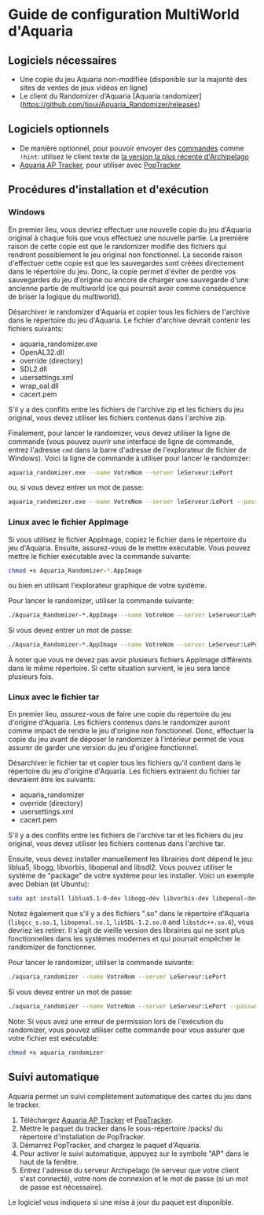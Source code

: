 # Guide de configuration MultiWorld d'Aquaria

## Logiciels nécessaires

- Une copie du jeu Aquaria non-modifiée (disponible sur la majorité des sites de ventes de jeux vidéos en ligne)
- Le client du Randomizer d'Aquaria [Aquaria randomizer]
(https://github.com/tioui/Aquaria_Randomizer/releases)

## Logiciels optionnels

- De manière optionnel, pour pouvoir envoyer des [commandes](/tutorial/Archipelago/commands/en) comme `!hint`: utilisez le client texte de [la version la plus récente d'Archipelago](https://github.com/ArchipelagoMW/Archipelago/releases)
- [Aquaria AP Tracker](https://github.com/palex00/aquaria-ap-tracker/releases/latest), pour utiliser avec [PopTracker](https://github.com/black-sliver/PopTracker/releases/latest)

## Procédures d'installation et d'exécution

### Windows

En premier lieu, vous devriez effectuer une nouvelle copie du jeu d'Aquaria original à chaque fois que vous effectuez une
nouvelle partie. La première raison de cette copie est que le randomizer modifie des fichiers qui rendront possiblement
le jeu original non fonctionnel. La seconde raison d'effectuer cette copie est que les sauvegardes sont créées
directement dans le répertoire du jeu. Donc, la copie permet d'éviter de perdre vos sauvegardes du jeu d'origine ou
encore de charger une sauvegarde d'une ancienne partie de multiworld (ce qui pourrait avoir comme conséquence de briser
la logique du multiworld).

Désarchiver le randomizer d'Aquaria et copier tous les fichiers de l'archive dans le répertoire du jeu d'Aquaria. Le
fichier d'archive devrait contenir les fichiers suivants:
- aquaria_randomizer.exe
- OpenAL32.dll
- override (directory)
- SDL2.dll
- usersettings.xml
- wrap_oal.dll
- cacert.pem

S'il y a des conflits entre les fichiers de l'archive zip et les fichiers du jeu original, vous devez utiliser
les fichiers contenus dans l'archive zip.

Finalement, pour lancer le randomizer, vous devez utiliser la ligne de commande (vous pouvez ouvrir une interface de
ligne de commande, entrez l'adresse `cmd` dans la barre d'adresse de l'explorateur de fichier de Windows). Voici
la ligne de commande à utiliser pour lancer le randomizer:

```bash
aquaria_randomizer.exe --name VotreNom --server leServeur:LePort
```

ou, si vous devez entrer un mot de passe:

```bash
aquaria_randomizer.exe --name VotreNom --server leServeur:LePort --password leMotDePasse
```

### Linux avec le fichier AppImage

Si vous utilisez le fichier AppImage, copiez le fichier dans le répertoire du jeu d'Aquaria. Ensuite, assurez-vous de
le mettre exécutable. Vous pouvez mettre le fichier exécutable avec la commande suivante:

```bash
chmod +x Aquaria_Randomizer-*.AppImage
```

ou bien en utilisant l'explorateur graphique de votre système.

Pour lancer le randomizer, utiliser la commande suivante:

```bash
./Aquaria_Randomizer-*.AppImage --name VotreNom --server LeServeur:LePort
```

Si vous devez entrer un mot de passe:

```bash
./Aquaria_Randomizer-*.AppImage --name VotreNom --server LeServeur:LePort --password LeMotDePasse
```

À noter que vous ne devez pas avoir plusieurs fichiers AppImage différents dans le même répertoire. Si cette situation
survient, le jeu sera lancé plusieurs fois.

### Linux avec le fichier tar

En premier lieu, assurez-vous de faire une copie du répertoire du jeu d'origine d'Aquaria. Les fichiers contenus
dans le randomizer auront comme impact de rendre le jeu d'origine non fonctionnel. Donc, effectuer la copie du jeu
avant de déposer le randomizer à l'intérieur permet de vous assurer de garder une version du jeu d'origine fonctionnel.

Désarchiver le fichier tar et copier tous les fichiers qu'il contient dans le répertoire du jeu d'origine d'Aquaria. Les
fichiers extraient du fichier tar devraient être les suivants:
- aquaria_randomizer
- override (directory)
- usersettings.xml
- cacert.pem

S'il y a des conflits entre les fichiers de l'archive tar et les fichiers du jeu original, vous devez utiliser
les fichiers contenus dans l'archive tar.

Ensuite, vous devez installer manuellement les librairies dont dépend le jeu: liblua5, libogg, libvorbis, libopenal and
libsdl2. Vous pouvez utiliser le système de "package" de votre système pour les installer. Voici un exemple avec
Debian (et Ubuntu):

```bash
sudo apt install liblua5.1-0-dev libogg-dev libvorbis-dev libopenal-dev libsdl2-dev
```

Notez également que s'il y a des fichiers ".so" dans le répertoire d'Aquaria (`libgcc_s.so.1`, `libopenal.so.1`,
`libSDL-1.2.so.0` and `libstdc++.so.6`), vous devriez les retirer. Il s'agit de vieille version des librairies qui
ne sont plus fonctionnelles dans les systèmes modernes et qui pourrait empêcher le randomizer de fonctionner.

Pour lancer le randomizer, utiliser la commande suivante:

```bash
./aquaria_randomizer --name VotreNom --server LeServeur:LePort
```

Si vous devez entrer un mot de passe:

```bash
./aquaria_randomizer --name VotreNom --server LeServeur:LePort --password LeMotDePasse
```

Note: Si vous avez une erreur de permission lors de l'exécution du randomizer, vous pouvez utiliser cette commande
pour vous assurer que votre fichier est exécutable:

```bash
chmod +x aquaria_randomizer
```

## Suivi automatique

Aquaria permet un suivi complètement automatique des cartes du jeu dans le tracker.

1. Téléchargez [Aquaria AP Tracker](https://github.com/palex00/aquaria-ap-tracker/releases/latest) et [PopTracker](https://github.com/black-sliver/PopTracker/releases/latest).
2. Mettre le paquet du tracker dans le sous-répertoire /packs/ du répertoire d'installation de PopTracker.
3. Démarrez PopTracker, and chargez le paquet d'Aquaria.
4. Pour activer le suivi automatique, appuyez sur le symbole "AP" dans le haut de la fenêtre.
5. Entrez l'adresse du serveur Archipelago (le serveur que votre client s'est connecté), votre nom de connexion et le mot de passe (si un mot de passe est nécessaire).

Le logiciel vous indiquera si une mise à jour du paquet est disponible.
